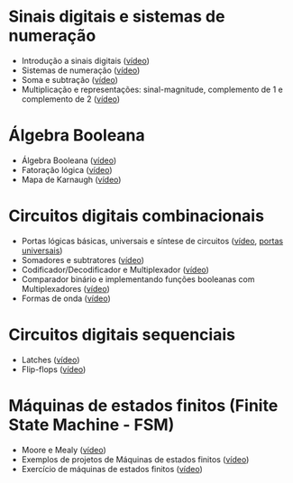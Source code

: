 # Sinais digitais e sistemas de numeração 
- Introdução a sinais digitais ([vídeo](https://youtu.be/mHRgEsr67CA))
- Sistemas de numeração ([vídeo](https://youtu.be/nYVaMCGRv2g))
- Soma e subtração ([vídeo](https://youtu.be/Guf0HO1Op2I))
- Multiplicação e representações: sinal-magnitude, complemento de 1 e complemento de 2 ([vídeo](https://youtu.be/3dVZh-UWNeY))

# Álgebra Booleana
- Álgebra Booleana ([vídeo](https://youtu.be/olSdWIkgSto))
- Fatoração lógica ([vídeo](https://youtu.be/_IOjSKI3gAg))
- Mapa de Karnaugh ([vídeo](https://youtu.be/GJfmEWyvkzc))

# Circuitos digitais combinacionais
- Portas lógicas básicas, universais e síntese de circuitos ([vídeo](https://youtu.be/lO3fG7cj54g), [portas universais](https://www.youtube.com/watch?v=4eI83mQs7xc))
- Somadores e subtratores ([vídeo](https://youtu.be/zHtcoDbhsR8))
- Codificador/Decodificador e Multiplexador ([vídeo](https://youtu.be/gSKuXlB4OHw))
- Comparador binário e implementando funções booleanas com Multiplexadores ([vídeo](https://youtu.be/waCVn7wjWSo))
- Formas de onda ([vídeo](https://youtu.be/OTuXF6yUEAU))

# Circuitos digitais sequenciais
- Latches ([vídeo](https://youtu.be/5uprTjBUCZc))
- Flip-flops ([vídeo](https://youtu.be/YHuZNfjvQXg))

# Máquinas de estados finitos (Finite State Machine - FSM)
- Moore e Mealy ([vídeo](https://youtu.be/3jnmggcr5Gg))
- Exemplos de projetos de Máquinas de estados finitos ([vídeo](https://youtu.be/9-9ZxONuOUc))
- Exercício de máquinas de estados finitos ([vídeo](https://www.youtube.com/watch?v=TjGXlFKNC9U))
